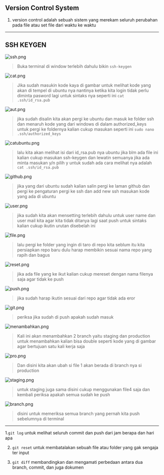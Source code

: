## Version Control System
1. version control adalah sebuah sistem yang merekam seluruh perubahan pada file atau set file dari waktu ke waktu 
***
## SSH KEYGEN

![ssh.png](../Screenshoot-Stage-1/control-system/ssh.png)
>Buka terminal di window terlebih dahulu bikin ```ssh-keygen```

![cat.png](../Screenshoot-Stage-1/control-system/cat.png)
>Jika sudah masukin kode kaya di gambar untuk melihat kode yang akan di tempel di ubuntu nya nantinya ketika kita login tidak perlu diminta pasword lagi untuk sintaks nya seperti ini ```cat .ssh/id_rsa.pub```

![aut.png](../Screenshoot-Stage-1/control-system/aut.png)
>jika sudah disalin kita akan pergi ke ubuntu dan masuk ke folder ssh dan menaruh kode yang dari windows di dalam authorized_keys untuk pergi ke foldernya kalian cukup masukan seperti ini ```sudo nano .ssh/authorized_keys``` 

![catubuntu.png](../Screenshoot-Stage-1/control-system/catubuntu.png)
>lalu kita akan melihat isi dari id_rsa.pub nya ubuntu jika blm ada file ini kalian cukup masukan ssh-keygen dan lewatin semuanya jika ada minta masukan y/n pilih y untuk sudah ada cara melihat nya adalah ```cat .ssh/id_rsa.pub```

![github.png](../Screenshoot-Stage-1/control-system/github.png)
>jika yang dari ubuntu sudah kalian salin pergi ke laman github dan pergi ke pengaturan pergi ke ssh dan add new ssh masukan kode yang ada di ubuntu 

![user.png](../Screenshoot-Stage-1/control-system/user.png)
>jika sudah kita akan mensetting terlebih dahulu untuk user name dan user mail kita agar kita tidak ditanya lagi saat push untuk sintaks kalian cukup ikutin urutan disebelah ini 


![file.png](../Screenshoot-Stage-1/control-system/file.png)
>lalu pergi ke folder yang ingin di taro di repo kita seblum itu kita persiapkan repo baru dulu harap membikin sesuai nama repo yang rapih dan bagus


![reset.png](../Screenshoot-Stage-1/control-system/reset.png)
>jika ada file yang ke ikut kalian cukup mereset dengan nama filenya saja agar tidak ke push


![push.png](../Screenshoot-Stage-1/control-system/push.png)
>jika sudah harap ikutin sesuai dari repo agar tidak ada eror 


![git.png](../Screenshoot-Stage-1/control-system/git.png)
>periksa jika sudah di push apakah sudah masuk


![menambahkan.png](../Screenshoot-Stage-1/control-system/menambahkan.png)
>Kali ini akan menambahkan 2 branch yaitu staging dan production untuk menambahkan kalian bisa double seperti kode yang di gambar agar bertujuan satu kali kerja saja 

![pro.png](../Screenshoot-Stage-1/control-system/pro.png)
>Dan disini kita akan ubah si file 1 akan berada di branch nya si production 


![staging.png](../Screenshoot-Stage-1/control-system/staging.png)
>untuk staging juga sama disini cukup menggunakan file4 saja dan kembali periksa apakah semua sudah ke push 

![branch.png](../Screenshoot-Stage-1/control-system/branch.png)

>disini untuk memeriksa semua branch yang pernah kita push sebelumnya di terminal
***
1.`git log` untuk melihat seluruh commit dan push dari jam berapa dan hari apa

2. `git reset` untuk membatalakan sebuah file atau folder yang gak sengaja ter input 

3. `git diff` membandingkan dan mengamati perbedaan antara dua branch, commit, dan juga dokumen 
